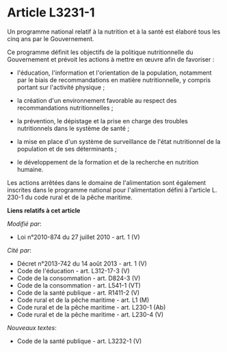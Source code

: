# Article L3231-1

Un programme national relatif à la nutrition et à la santé est élaboré tous les cinq ans par le Gouvernement. 

Ce programme définit les objectifs de la politique nutritionnelle du Gouvernement et prévoit les actions à mettre en œuvre
afin de favoriser :

- l'éducation, l'information et l'orientation de la population, notamment par le biais de recommandations en matière
nutritionnelle, y compris portant sur l'activité physique ;

- la création d'un environnement favorable au respect des recommandations nutritionnelles ;

- la prévention, le dépistage et la prise en charge des troubles nutritionnels dans le système de santé ;

- la mise en place d'un système de surveillance de l'état nutritionnel de la population et de ses déterminants ;

- le développement de la formation et de la recherche en nutrition humaine. 

Les actions arrêtées dans le domaine de l'alimentation sont également inscrites dans le programme national pour
l'alimentation défini à l'article L. 230-1 du code rural et de la pêche maritime.

**Liens relatifs à cet article**

_Modifié par_:

  - Loi n°2010-874 du 27 juillet 2010 - art. 1 (V)

_Cité par_:

  - Décret n°2013-742 du 14 août 2013 - art. 1 (V)
  - Code de l'éducation - art. L312-17-3 (V)
  - Code de la consommation - art. D824-3 (V)
  - Code de la consommation - art. L541-1 (VT)
  - Code de la santé publique - art. R1411-2 (V)
  - Code rural et de la pêche maritime - art. L1 (M)
  - Code rural et de la pêche maritime - art. L230-1 (Ab)
  - Code rural et de la pêche maritime - art. L230-4 (V)

_Nouveaux textes_:

  - Code de la santé publique - art. L3232-1 (V)
